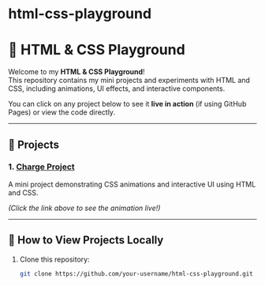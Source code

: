 # html-css-playground
# 🎨 HTML & CSS Playground

Welcome to my **HTML & CSS Playground**!  
This repository contains my mini projects and experiments with HTML and CSS, including animations, UI effects, and interactive components.  

You can click on any project below to see it **live in action** (if using GitHub Pages) or view the code directly.

---

## 📂 Projects

### 1. [Charge Project](./Charge/index.html)
A mini project demonstrating CSS animations and interactive UI using HTML and CSS.

*(Click the link above to see the animation live!)*

---

## 🚀 How to View Projects Locally

1. Clone this repository:
   ```bash
   git clone https://github.com/your-username/html-css-playground.git
